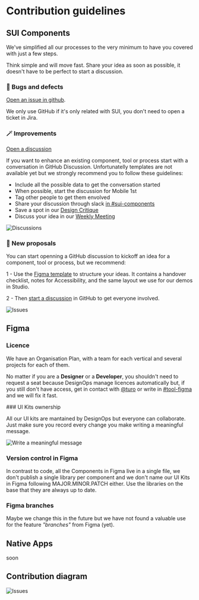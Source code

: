 # Contribution guidelines

## SUI Components

We've simplified all our processes to the very minimum to have you covered with just a few steps.

Think simple and will move fast. Share your idea as soon as possible, it doesn't have to be perfect to start a discussion.

### 🐞 Bugs and defects

[Open an issue in github](https://github.com/SUI-Components/sui-components/issues/new?template=report-a-bug---issue.md).

We only use GitHub if it's only related with SUI, you don't need to open a ticket in Jira.

### 🪄 Improvements

[Open a discussion](https://github.com/SUI-Components/sui-components/discussions/new)

If you want to enhance an existing component, tool or process start with a conversation in GitHub Discussion. Unfortunatelly templates are not available yet but we strongly recommend you to follow these guidelines:

* Include all the possible data to get the conversation started
* When possible, start the discussion for Mobile 1st
* Tag other people to get them envolved
* Share your discussion through slack [in #sui-components](https://adevinta.slack.com/archives/C018Q6WBJ85)
* Save a spot in our [Design Critique](Design-critiques.md)
* Discuss your idea in our [Weekly Meeting](Weekly-streamings.md)

![Discussions](https://raw.githubusercontent.com/turolopezsanabria/design-systems-playbook/master/ASSETS/contribution-discussion.png)

### 🌚 New proposals

You can start openning a GitHub discussion to kickoff an idea for a component, tool or process, but we recommend:

1 - Use the [Figma template](https://www.figma.com/file/gwZ74U8HHbPl3l5vbwHHrO/Template---Specs-for-Components?node-id=706%3A626) to structure your ideas. It contains a handover checklist, notes for Accessibility, and the same layout we use for our demos in Studio.

2 - Then [start a discussion](https://github.com/SUI-Components/sui-components/discussions/new) in GitHub to get everyone involved.

![Issues](https://raw.githubusercontent.com/turolopezsanabria/design-systems-playbook/master/ASSETS/contribution-issue.png)

## Figma

### Licence

We have an Organisation Plan, with a team for each vertical and several projects for each of them.

No matter if you are a **Designer** or a **Developer**, you shouldn't need to request a seat because DesignOps manage licences automatically but, if you still don't have access, get in contact with [@turo](https://adevinta.slack.com/archives/D017VLGFLMV) or write in [#tool-figma](https://adevinta.slack.com/archives/C01M4VBS744) and we will fix it fast.

### UI Kits ownership

All our UI kits are mantained by DesignOps but everyone can collaborate. Just make sure you record every change you make writing a meaningful message.

![Write a meaningful message](https://raw.githubusercontent.com/turolopezsanabria/design-systems-playbook/master/ASSETS/version-control-figma.png)

### Version control in Figma

In contrast to code, all the Components in Figma live in a single file, we don't publish a single library per component and we don't name our UI Kits in Figma following MAJOR.MINOR.PATCH either. Use the libraries on the base that they are always up to date.

### Figma branches

Maybe we change this in the future but we have not found a valuable use for the feature _"branches"_ from Figma (yet).

## Native Apps

soon

## Contribution diagram

![Issues](https://raw.githubusercontent.com/turolopezsanabria/design-systems-playbook/master/ASSETS/contribution-diagram.png)